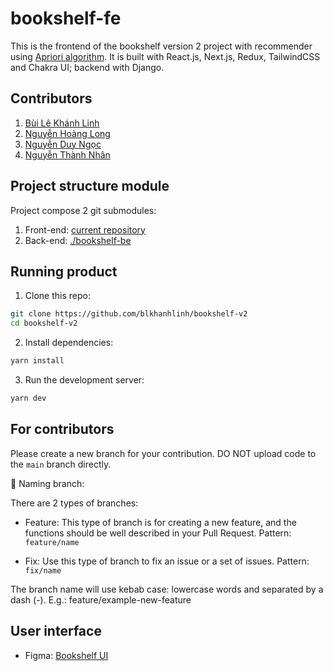 # bookshelf-fe

This is the frontend of the bookshelf version 2 project with recommender using [Apriori algorithm](https://www.geeksforgeeks.org/apriori-algorithm/). It is built with React.js, Next.js, Redux, TailwindCSS and Chakra UI; backend with Django.

## Contributors

1. [Bùi Lê Khánh Linh](https://github.com/blkhanhlinh)
2. [Nguyễn Hoàng Long](https://github.com/LongNguyen1101)
3. [Nguyễn Duy Ngọc](https://github.com/ngocnd2402)
4. [Nguyễn Thành Nhân](https://github.com/ThanhNhan411)

## Project structure module

Project compose 2 git submodules:
1. Front-end: [current repository](./)
2. Back-end: [./bookshelf-be](https://github.com/LongNguyen1101/back_end_bookshelf_CS313)

## Running product
1. Clone this repo:
```bash
git clone https://github.com/blkhanhlinh/bookshelf-v2
cd bookshelf-v2
```

2. Install dependencies:

```bash
yarn install
```

3. Run the development server:

```bash
yarn dev
```

## For contributors

Please create a new branch for your contribution. DO NOT upload code to the `main` branch directly.

📌 Naming branch:

There are 2 types of branches:

-   Feature: This type of branch is for creating a new feature, and the functions should be well described in your Pull Request. Pattern: `feature/name`

-   Fix: Use this type of branch to fix an issue or a set of issues. Pattern: `fix/name`

The branch name will use kebab case: lowercase words and separated by a dash (-). E.g.: feature/example-new-feature

## User interface
- Figma: [Bookshelf UI](https://www.figma.com/file/gNc8HHa4zQJ9MGlXcrPbbY/Bookshelf-%7C-UI%2FUX?type=design&node-id=0%3A1&t=7G7Q4U0cP7a5YQ04-1)
